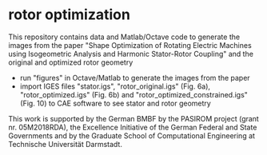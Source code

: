 # rotor optimization
This repository contains data and Matlab/Octave code to generate the images from the paper "Shape Optimization of Rotating Electric Machines using Isogeometric Analysis and Harmonic Stator-Rotor Coupling" and the original and optimized rotor geometry

* run "figures" in Octave/Matlab to generate the images from the paper
* import IGES files "stator.igs", "rotor\_original.igs" (Fig. 6a), "rotor\_optimized.igs" (Fig. 6b) and "rotor\_optimized\_constrained.igs" (Fig. 10) to CAE software to see stator and rotor geometry

This work is supported by the German BMBF by the PASIROM project (grant nr. 05M2018RDA), the Excellence Initiative of the German Federal and State Governments and by the Graduate School of Computational Engineering at Technische Universität Darmstadt.

